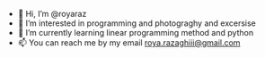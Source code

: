 - 👋 Hi, I’m @royaraz
- 👀 I’m interested in programming and photograghy and excersise
- 🌱 I’m currently learning linear programming method and python 
- 📫 You can reach me by my email roya.razaghiii@gmail.com

<!---
royaraz/royaraz is a ✨ special ✨ repository because its `README.md` (this file) appears on your GitHub profile.
You can click the Preview link to take a look at your changes.
--->

